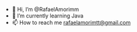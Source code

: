 - 👋 Hi, I’m @RafaelAmorimm
- 🌱 I’m currently learning Java
- 📫 How to reach me rafaelamorimtt@gmail.com

<!---
RafaelAmorimm/RafaelAmorimm is a ✨ special ✨ repository because its `README.md` (this file) appears on your GitHub profile.
You can click the Preview link to take a look at your changes.
--->

